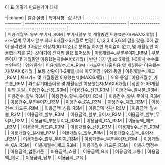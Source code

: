 아 표 어떻게 만드는거야 대체


-|column                                          |  칼럼 설명                                           |  특이사항                                      |  값 확인
| ---------------------------------------------   |  --------------------------------------------------- |  ----------------------------------------------|  
| 이용개월수_할부_무이자_R6M                     |  무이자할부 몇 개월동안 이용했는지(MAX:6개월)         | 카드업계 무이자 할부 최대 6개월->3개월로 변경    |  0,1,2,3,4,5,6 의 값을 갖음. 0에 값이 몰려있어 3이상은 이상치(IQR기준)로 분류됨 하지만 특이값이 없고, 몇 개월동안 이용했는지를 묻는 것이기에 전처리 필요 없어보임
| 이용개월수_부분무이자_R6M                      |  부분무이자 몇 개월동안 이용했는지(MAX:6개월)         |  반만 이자 냄 ex.6개월: 1-3회차 수수료 본인부담                                 |  위와 동일
| 이용개월수_CA_R6M                              |  카드단기대출이용 몇 개월동안 이용했는지(MAX:6개월)   |  보통 상환이 1-2개월 내에 이루어짐                                              |  위와 동일
| 이용개월수_체크_R6M                            |  체크카드 몇 개월동안 이용했는지(MAX:6개월)           |                                                                               |  위와 동일
| 이용개월수_카드론_R6M                          |  카드장기대출이용 몇 개월동안 이용했는지(MAX:6개월)   |  상환 2-36개월                                                                  |  위와 동일
| 이용건수_신용_R3M                              |
| 이용건수_신판_R3M                              |
| 이용건수_일시불_R3M                            |
| 이용건수_할부_R3M                              |
| 이용건수_할부_유이자_R3M                       |
| 이용건수_할부_무이자_R3M                       |
| 이용건수_부분무이자_R3M                        |
| 이용건수_CA_R3M                                |
| 이용건수_체크_R3M                              |
| 이용건수_카드론_R3M                            |
| 이용금액_신용_R3M                              |
| 이용금액_신판_R3M                              |
| 이용금액_일시불_R3M                            |
| 이용금액_할부_R3M                              |
| 이용금액_할부_유이자_R3M                       |
| 이용금액_할부_무이자_R3M                       |
| 이용금액_부분무이자_R3M                        |
| 이용금액_CA_R3M                                |
| 이용금액_체크_R3M                              |
| 이용금액_카드론_R3M                            |
| 이용개월수_신용_R3M                            |
| 이용개월수_신판_R3M                            |
| 이용개월수_일시불_R3M                          |
| 이용개월수_할부_R3M                            |
| 이용개월수_할부_유이자_R3M                     |
| 이용개월수_할부_무이자_R3M                     |
| 이용개월수_부분무이자_R3M                      |
| 이용개월수_CA_R3M                              |
| 이용개월수_체크_R3M                            |
| 이용개월수_카드론_R3M                          |
| 이용가맹점수                                   |
| 이용금액_업종기준                              |
| 이용금액_쇼핑                                  |
| 이용금액_요식                                  |
| 이용금액_교통                                  |
| 이용금액_의료                                  |
| 이용금액_납부                                  |
| 이용금액_교육                                  |
